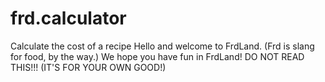 # frd.calculator
Calculate the cost of a recipe
Hello and welcome to FrdLand. (Frd is slang for food, by the way.) We hope you have fun in FrdLand!
DO NOT READ THIS!!! (IT'S FOR YOUR OWN GOOD!)
